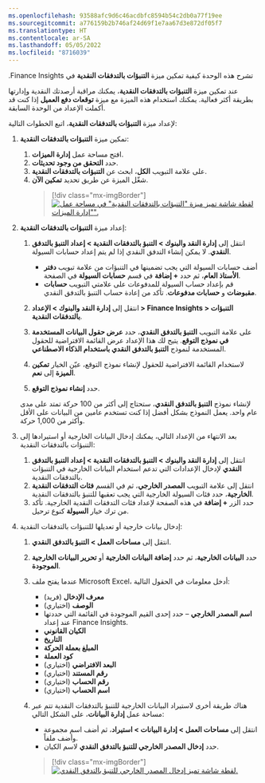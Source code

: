 ```yaml
---
ms.openlocfilehash: 93588afc9d6c46acdbfc8594b54c2db0a77f19ee
ms.sourcegitcommit: a776159b2b746af24d69f1e7aa67d3e872df05f7
ms.translationtype: HT
ms.contentlocale: ar-SA
ms.lasthandoff: 05/05/2022
ms.locfileid: "8716039"
---
```

تشرح هذه الوحدة كيفية تمكين ميزة **التنبؤات بالتدفقات النقدية‬‏‫** في Finance Insights. 

عند تمكين ميزة **التنبؤات بالتدفقات النقدية**، يمكنك مراقبة أرصدتك النقدية وإدارتها بطريقة أكثر فعالية. يمكنك استخدام هذه الميزة مع ميزة **توقعات دفع العميل‬** إذا كنت قد أكملت الإعداد من الوحدة السابقة.

لإعداد ميزة **التنبؤات بالتدفقات النقدية**، اتبع الخطوات التالية:

1. تمكين ميزة **التنبؤات بالتدفقات النقدية**:
    1. افتح مساحة عمل **إدارة الميزات**.
    1. حدد **التحقق من وجود تحديثات**.
    1. على علامة التبويب **الكل**، ابحث عن **التنبؤات بالتدفقات النقدية**. 
    1. شغّل الميزة عن طريق تحديد **تمكين الآن**.
        > [!div class="mx-imgBorder"]
        > [![لقطة شاشة تميز ميزة "التنبؤات بالتدفقات النقدية" في مساحة عمل "إدارة الميزات".](../media/enable-cash-flow-forecasts.png)](../media/enable-cash-flow-forecasts.png#lightbox)

2. إعداد ميزة **التنبؤات بالتدفقات النقدية**:

    1. انتقل إلى **إدارة النقد والبنوك‬ > التنبؤ بالتدفقات النقدية‬‬ > إعداد التنبؤ بالتدفق النقدي**. لا يمكن إنشاء التدفق النقدي إذا لم يتم إعداد حسابات السيولة.
        - أضف حسابات السيولة التي يجب تضمينها في التنبؤات من علامة تبويب **دفتر الأستاذ العام**، ثم حدد **+ إضافة** في قسم **حسابات السيولة** في الصفحة. 
        - قم بإعداد حساب السيولة للمدفوعات على علامتي التبويب **حسابات مقبوضات** و **حسابات مدفوعات**. تأكد من إعادة حساب التنبؤ بالتدفق النقدي.
    
    
    1. انتقل إلى **إدارة النقد والبنوك > الإعداد > Finance Insights > التنبؤات بالتدفقات النقدية**.
    1. على علامة التبويب **التنبؤ بالتدفق النقدي**، حدد **عرض حقول البيانات المستخدمة في نموذج التوقع‬**. يتيح لك هذا الإعداد عرض القائمة الافتراضية للحقول المستخدمة لنموذج **التنبؤ بالتدفق النقدي باستخدام الذكاء الاصطناعي**.
    1. لاستخدام القائمة الافتراضية للحقول لإنشاء نموذج التوقع، عيّن الخيار **تمكين الميزة** إلى **نعم**.
    1. حدد **إنشاء نموذج التوقع**.

    لإنشاء نموذج **التنبؤ بالتدفق النقدي**، ستحتاج إلى أكثر من 100 حركة تمتد على مدى عام واحد. يعمل النموذج بشكل أفضل إذا كنت تستخدم عامين من البيانات على الأقل وأكثر من 1,000 حركة.

3. بعد الانتهاء من الإعداد التالي، يمكنك إدخال البيانات الخارجية أو استيرادها إلى التنبؤات بالتدفقات النقدية:

    1. انتقل إلى **إدارة النقد والبنوك > التنبؤ بالتدفقات النقدية > إعداد التنبؤ بالتدفق النقدي** لإدخال الإعدادات التي تدعم استخدام البيانات الخارجية في التنبؤات بالتدفقات النقدية.
    1. انتقل إلى علامة التبويب **المصدر الخارجي**، ثم في القسم **فئات التدفقات النقدية الخارجية‬**، حدد فئات السيولة الخارجية التي يجب تعقبها للتنبؤ بالتدفقات النقدية.‬ 
    1. حدد الزر **+ إضافة** في هذه الصفحة لإعداد فئات التدفقات النقدية الخارجية. تأكد من ترك خيار **السيولة** كنوع ترحيل.

4. إدخال بيانات خارجية أو تعديلها للتنبؤات بالتدفقات النقدية:

    1. انتقل إلى **مساحات العمل > التنبؤ بالتدفق النقدي**. 
    1. حدد **البيانات الخارجية‬**، ثم حدد **إضافة البيانات الخارجية‬** أو **تحرير البيانات الخارجية الموجودة‬**.  
 
    1. عندما يفتح ملف Microsoft Excel، أدخل معلومات في الحقول التالية:
        - **معرف الإدخال** (فريد)
        - **الوصف** (اختياري)
        - **اسم المصدر الخارجي‬** – حدد إحدى القيم الموجودة في القائمة التي حددتها عند إعداد Finance Insights.
        - **الكيان القانوني**
        - **التاريخ‬**
        - **المبلغ بعملة الحركة**
        - **‏كود العملة**
        - **البعد الافتراضي** (اختياري)
        - **رقم المستند** (اختياري)
        - **رقم الحساب** (اختياري)
        - **اسم الحساب** (اختياري)
    1. هناك طريقة أخرى لاستيراد البيانات الخارجية للتنبؤ بالتدفقات النقدية تتم عبر مساحة عمل **إدارة البيانات**، على الشكل التالي: 
        - انتقل إلى **مساحات العمل > إدارة البيانات > استيراد**، ثم أضف اسم مجموعة وأضف ملفاً. 
        - حدد **إدخال المصدر الخارجي للتنبؤ بالتدفق النقدي‬** لاسم الكيان.

        > [!div class="mx-imgBorder"]
        > [![لقطة شاشة تميز إدخال المصدر الخارجي للتنبؤ بالتدفق النقدي‬.](../media/cash-flow-forecast-data-import.png)](../media/cash-flow-forecast-data-import.png#lightbox)
